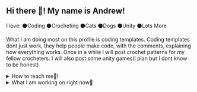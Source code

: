 ## Hi there 👋! My name is Andrew!

I love:
⚫Coding
⚫Crocheting
⚫Cats
⚫Dogs
⚫Unity
⚫Lots More

What I am doing most on this profile is coding templates. Coding templates dont just work, they help people make code, with the comments, explaining how everything works. Once in a while I will post crochet patterns for my fellow crocheters. I will also post some unity games(I plan but I dont know to be honest)

<details>
  <summary>How to reach me📱!</summary>
- My Discord Server (https://discord.gg/yrzaMBfQGt)
- My [Discord](https://discord.com/users/1352063672108847115)

  - My Email(primaltagad@gmail.com)
</details>

<details>
  <summary>What I am working on right now🔧</summary>
-An easy way to learn python for complete beginners
</details>

<!--
**AndrewVR17/AndrewVR17** is a ✨ _special_ ✨ repository because its `README.md` (this file) appears on your GitHub profile.

Here are some ideas to get you started:

- 🔭 I’m currently working on ...
- 🌱 I’m currently learning ...
- 👯 I’m looking to collaborate on ...
- 🤔 I’m looking for help with ...
- 💬 Ask me about ...
- 📫 How to reach me: ...
- 😄 Pronouns: ...
- ⚡ Fun fact: ...
-->
